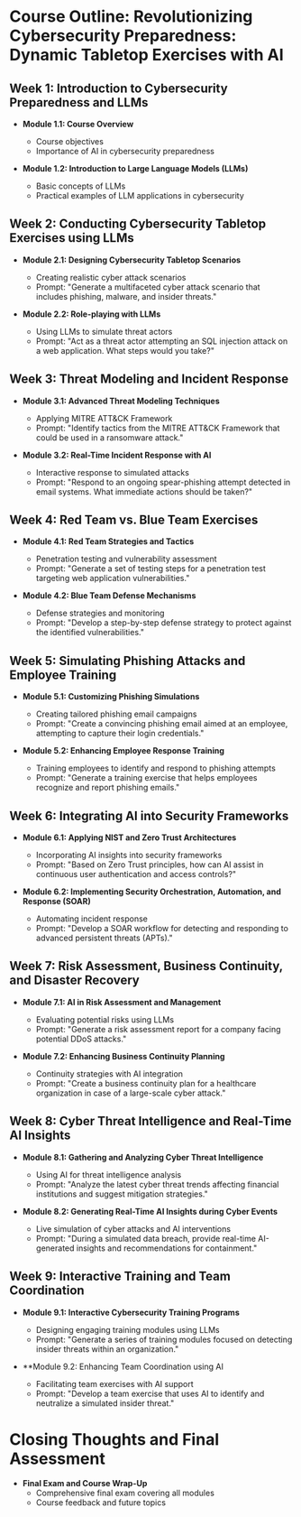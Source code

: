 # Course Outline: Revolutionizing Cybersecurity Preparedness: Dynamic Tabletop Exercises with AI

## Week 1: Introduction to Cybersecurity Preparedness and LLMs
- **Module 1.1: Course Overview**
  - Course objectives
  - Importance of AI in cybersecurity preparedness 

- **Module 1.2: Introduction to Large Language Models (LLMs)**
  - Basic concepts of LLMs
  - Practical examples of LLM applications in cybersecurity

## Week 2: Conducting Cybersecurity Tabletop Exercises using LLMs
- **Module 2.1: Designing Cybersecurity Tabletop Scenarios**
  - Creating realistic cyber attack scenarios
  - Prompt: "Generate a multifaceted cyber attack scenario that includes phishing, malware, and insider threats."

- **Module 2.2: Role-playing with LLMs**
  - Using LLMs to simulate threat actors
  - Prompt: "Act as a threat actor attempting an SQL injection attack on a web application. What steps would you take?"

## Week 3: Threat Modeling and Incident Response
- **Module 3.1: Advanced Threat Modeling Techniques**
  - Applying MITRE ATT&CK Framework
  - Prompt: "Identify tactics from the MITRE ATT&CK Framework that could be used in a ransomware attack."

- **Module 3.2: Real-Time Incident Response with AI**
  - Interactive response to simulated attacks
  - Prompt: "Respond to an ongoing spear-phishing attempt detected in email systems. What immediate actions should be taken?"

## Week 4: Red Team vs. Blue Team Exercises
- **Module 4.1: Red Team Strategies and Tactics**
  - Penetration testing and vulnerability assessment
  - Prompt: "Generate a set of testing steps for a penetration test targeting web application vulnerabilities."

- **Module 4.2: Blue Team Defense Mechanisms**
  - Defense strategies and monitoring
  - Prompt: "Develop a step-by-step defense strategy to protect against the identified vulnerabilities."

## Week 5: Simulating Phishing Attacks and Employee Training
- **Module 5.1: Customizing Phishing Simulations**
  - Creating tailored phishing email campaigns
  - Prompt: "Create a convincing phishing email aimed at an employee, attempting to capture their login credentials."

- **Module 5.2: Enhancing Employee Response Training**
  - Training employees to identify and respond to phishing attempts
  - Prompt: "Generate a training exercise that helps employees recognize and report phishing emails."

## Week 6: Integrating AI into Security Frameworks
- **Module 6.1: Applying NIST and Zero Trust Architectures**
  - Incorporating AI insights into security frameworks
  - Prompt: "Based on Zero Trust principles, how can AI assist in continuous user authentication and access controls?"

- **Module 6.2: Implementing Security Orchestration, Automation, and Response (SOAR)**
  - Automating incident response
  - Prompt: "Develop a SOAR workflow for detecting and responding to advanced persistent threats (APTs)."

## Week 7: Risk Assessment, Business Continuity, and Disaster Recovery
- **Module 7.1: AI in Risk Assessment and Management**
  - Evaluating potential risks using LLMs
  - Prompt: "Generate a risk assessment report for a company facing potential DDoS attacks."

- **Module 7.2: Enhancing Business Continuity Planning**
  - Continuity strategies with AI integration
  - Prompt: "Create a business continuity plan for a healthcare organization in case of a large-scale cyber attack."

## Week 8: Cyber Threat Intelligence and Real-Time AI Insights
- **Module 8.1: Gathering and Analyzing Cyber Threat Intelligence**
  - Using AI for threat intelligence analysis
  - Prompt: "Analyze the latest cyber threat trends affecting financial institutions and suggest mitigation strategies."

- **Module 8.2: Generating Real-Time AI Insights during Cyber Events**
  - Live simulation of cyber attacks and AI interventions
  - Prompt: "During a simulated data breach, provide real-time AI-generated insights and recommendations for containment."

## Week 9: Interactive Training and Team Coordination
- **Module 9.1: Interactive Cybersecurity Training Programs**
  - Designing engaging training modules using LLMs
  - Prompt: "Generate a series of training modules focused on detecting insider threats within an organization."

- **Module 9.2: Enhancing Team Coordination using AI
  - Facilitating team exercises with AI support
  - Prompt: "Develop a team exercise that uses AI to identify and neutralize a simulated insider threat."

# Closing Thoughts and Final Assessment
- **Final Exam and Course Wrap-Up**
  - Comprehensive final exam covering all modules
  - Course feedback and future topics
